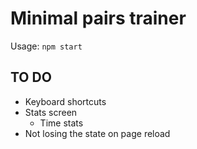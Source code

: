 # Minimal pairs trainer

Usage: `npm start`

## TO DO
* Keyboard shortcuts
* Stats screen
  * Time stats
* Not losing the state on page reload